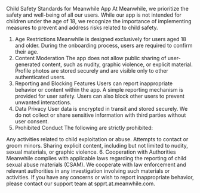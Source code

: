Child Safety Standards for Meanwhile App
At Meanwhile, we prioritize the safety and well-being of all our users. While our app is not intended for children under the age of 18, we recognize the importance of implementing measures to prevent and address risks related to child safety.

1. Age Restrictions
Meanwhile is designed exclusively for users aged 18 and older.
During the onboarding process, users are required to confirm their age.
2. Content Moderation
The app does not allow public sharing of user-generated content, such as nudity, graphic violence, or explicit material.
Profile photos are stored securely and are visible only to other authenticated users.
3. Reporting and Blocking Features
Users can report inappropriate behavior or content within the app. A simple reporting mechanism is provided for user safety.
Users can also block other users to prevent unwanted interactions.
4. Data Privacy
User data is encrypted in transit and stored securely. We do not collect or share sensitive information with third parties without user consent.
5. Prohibited Conduct
The following are strictly prohibited:

Any activities related to child exploitation or abuse.
Attempts to contact or groom minors.
Sharing explicit content, including but not limited to nudity, sexual materials, or graphic violence.
6. Cooperation with Authorities
Meanwhile complies with applicable laws regarding the reporting of child sexual abuse materials (CSAM).
We cooperate with law enforcement and relevant authorities in any investigation involving such materials or activities.
If you have any concerns or wish to report inappropriate behavior, please contact our support team at spprt.at.meanwhile.com.
